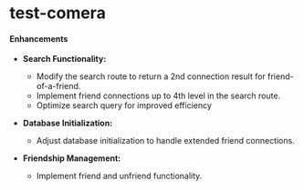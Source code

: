 # test-comera

#### Enhancements

- **Search Functionality:**
  - Modify the search route to return a 2nd connection result for friend-of-a-friend.
  - Implement friend connections up to 4th level in the search route.
  - Optimize search query for improved efficiency

- **Database Initialization:**
  - Adjust database initialization to handle extended friend connections.

- **Friendship Management:**
  - Implement friend and unfriend functionality.
